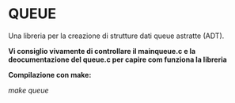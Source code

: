 # QUEUE
Una libreria per la creazione di strutture dati queue astratte (ADT).

**Vi consiglio vivamente di controllare il mainqueue.c e la deocumentazione del queue.c per capire com funziona la libreria**

**Compilazione con make:**
</hr>

<i>make queue</i>
